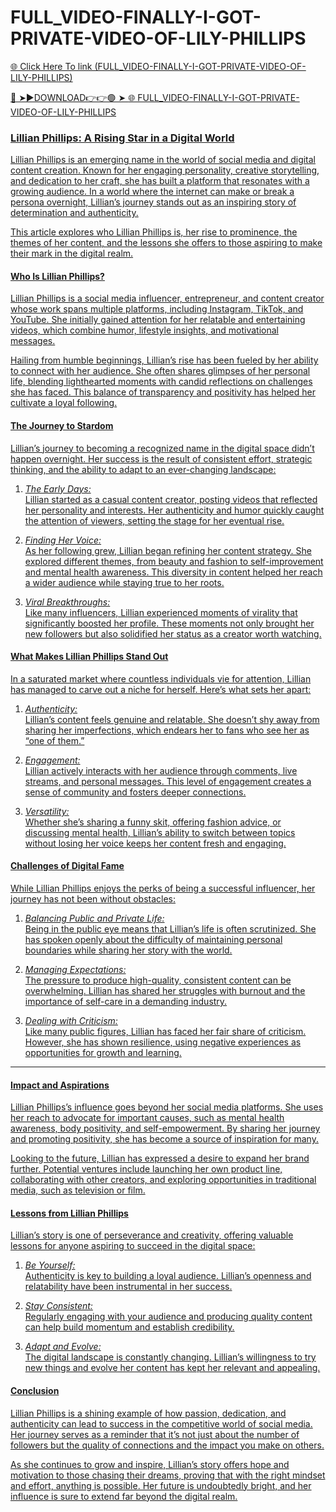 # FULL_VIDEO-FINALLY-I-GOT-PRIVATE-VIDEO-OF-LILY-PHILLIPS

<a href="https://vid01.chat-foryou.com/sdfew"> 🌐 Click Here To link (FULL_VIDEO-FINALLY-I-GOT-PRIVATE-VIDEO-OF-LILY-PHILLIPS)

🔴 ➤►DOWNLOAD👉👉🟢 ➤  <a href="https://vid01.chat-foryou.com/sdfew"> 🌐 FULL_VIDEO-FINALLY-I-GOT-PRIVATE-VIDEO-OF-LILY-PHILLIPS

### Lillian Phillips: A Rising Star in a Digital World  

Lillian Phillips is an emerging name in the world of social media and digital content creation. Known for her engaging personality, creative storytelling, and dedication to her craft, she has built a platform that resonates with a growing audience. In a world where the internet can make or break a persona overnight, Lillian’s journey stands out as an inspiring story of determination and authenticity.  

This article explores who Lillian Phillips is, her rise to prominence, the themes of her content, and the lessons she offers to those aspiring to make their mark in the digital realm.  

#### Who Is Lillian Phillips?  

Lillian Phillips is a social media influencer, entrepreneur, and content creator whose work spans multiple platforms, including Instagram, TikTok, and YouTube. She initially gained attention for her relatable and entertaining videos, which combine humor, lifestyle insights, and motivational messages.  

Hailing from humble beginnings, Lillian’s rise has been fueled by her ability to connect with her audience. She often shares glimpses of her personal life, blending lighthearted moments with candid reflections on challenges she has faced. This balance of transparency and positivity has helped her cultivate a loyal following.  

#### The Journey to Stardom  

Lillian’s journey to becoming a recognized name in the digital space didn’t happen overnight. Her success is the result of consistent effort, strategic thinking, and the ability to adapt to an ever-changing landscape:  

1. *The Early Days:*  
   Lillian started as a casual content creator, posting videos that reflected her personality and interests. Her authenticity and humor quickly caught the attention of viewers, setting the stage for her eventual rise.  

2. *Finding Her Voice:*  
   As her following grew, Lillian began refining her content strategy. She explored different themes, from beauty and fashion to self-improvement and mental health awareness. This diversity in content helped her reach a wider audience while staying true to her roots.  

3. *Viral Breakthroughs:*  
   Like many influencers, Lillian experienced moments of virality that significantly boosted her profile. These moments not only brought her new followers but also solidified her status as a creator worth watching.  

#### What Makes Lillian Phillips Stand Out  

In a saturated market where countless individuals vie for attention, Lillian has managed to carve out a niche for herself. Here’s what sets her apart:  

1. *Authenticity:*  
   Lillian’s content feels genuine and relatable. She doesn’t shy away from sharing her imperfections, which endears her to fans who see her as “one of them.”  

2. *Engagement:*  
   Lillian actively interacts with her audience through comments, live streams, and personal messages. This level of engagement creates a sense of community and fosters deeper connections.  

3. *Versatility:*  
   Whether she’s sharing a funny skit, offering fashion advice, or discussing mental health, Lillian’s ability to switch between topics without losing her voice keeps her content fresh and engaging.  

#### Challenges of Digital Fame  

While Lillian Phillips enjoys the perks of being a successful influencer, her journey has not been without obstacles:  

1. *Balancing Public and Private Life:*  
   Being in the public eye means that Lillian’s life is often scrutinized. She has spoken openly about the difficulty of maintaining personal boundaries while sharing her story with the world.  

2. *Managing Expectations:*  
   The pressure to produce high-quality, consistent content can be overwhelming. Lillian has shared her struggles with burnout and the importance of self-care in a demanding industry.  

3. *Dealing with Criticism:*  
   Like many public figures, Lillian has faced her fair share of criticism. However, she has shown resilience, using negative experiences as opportunities for growth and learning.  

---

#### Impact and Aspirations  

Lillian Phillips’s influence goes beyond her social media platforms. She uses her reach to advocate for important causes, such as mental health awareness, body positivity, and self-empowerment. By sharing her journey and promoting positivity, she has become a source of inspiration for many.  

Looking to the future, Lillian has expressed a desire to expand her brand further. Potential ventures include launching her own product line, collaborating with other creators, and exploring opportunities in traditional media, such as television or film.  

#### Lessons from Lillian Phillips  

Lillian’s story is one of perseverance and creativity, offering valuable lessons for anyone aspiring to succeed in the digital space:  

1. *Be Yourself:*  
   Authenticity is key to building a loyal audience. Lillian’s openness and relatability have been instrumental in her success.  

2. *Stay Consistent:*  
   Regularly engaging with your audience and producing quality content can help build momentum and establish credibility.  

3. *Adapt and Evolve:*  
   The digital landscape is constantly changing. Lillian’s willingness to try new things and evolve her content has kept her relevant and appealing.  

#### Conclusion  

Lillian Phillips is a shining example of how passion, dedication, and authenticity can lead to success in the competitive world of social media. Her journey serves as a reminder that it’s not just about the number of followers but the quality of connections and the impact you make on others.  

As she continues to grow and inspire, Lillian’s story offers hope and motivation to those chasing their dreams, proving that with the right mindset and effort, anything is possible. Her future is undoubtedly bright, and her influence is sure to extend far beyond the digital realm.













